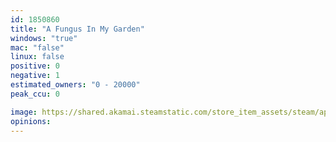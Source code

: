 ```yaml
---
id: 1850860
title: "A Fungus In My Garden"
windows: "true"
mac: "false"
linux: false
positive: 0
negative: 1
estimated_owners: "0 - 20000"
peak_ccu: 0

image: https://shared.akamai.steamstatic.com/store_item_assets/steam/apps/1850860/header.jpg?t=1653103571
opinions:
---
```

